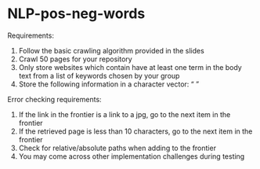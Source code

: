 # NLP-pos-neg-words

Requirements:

1.	Follow the basic crawling algorithm provided in the slides
2.	Crawl 50 pages for your repository
3.	Only store websites which contain have at least one term in the body text from a list of keywords chosen by your group
4.	Store the following information in a character vector: “<Page Title> <URL>”

Error checking requirements:
1.	If the link in the frontier is a link to a jpg, go to the next item in the frontier
2.	If the retrieved page is less than 10 characters, go to the next item in the frontier
3.	Check for relative/absolute paths when adding to the frontier
4.	You may come across other implementation challenges during testing
